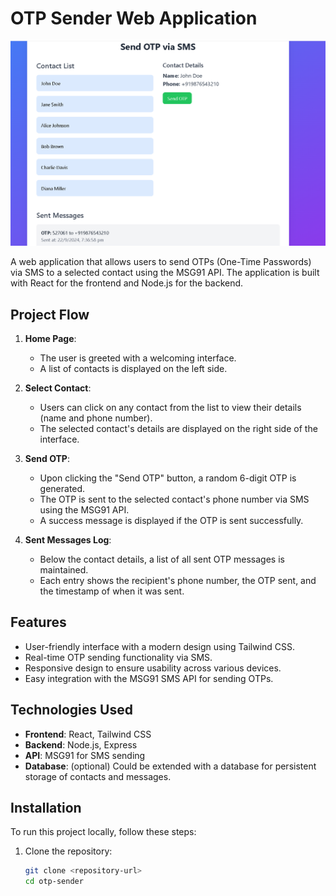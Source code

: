 # OTP Sender Web Application

![OTP Sender](/frontend/public/otpsender.png)

A web application that allows users to send OTPs (One-Time Passwords) via SMS to a selected contact using the MSG91 API. The application is built with React for the frontend and Node.js for the backend.

## Project Flow

1. **Home Page**: 
   - The user is greeted with a welcoming interface.
   - A list of contacts is displayed on the left side.

2. **Select Contact**:
   - Users can click on any contact from the list to view their details (name and phone number).
   - The selected contact's details are displayed on the right side of the interface.

3. **Send OTP**:
   - Upon clicking the "Send OTP" button, a random 6-digit OTP is generated.
   - The OTP is sent to the selected contact's phone number via SMS using the MSG91 API.
   - A success message is displayed if the OTP is sent successfully.

4. **Sent Messages Log**:
   - Below the contact details, a list of all sent OTP messages is maintained.
   - Each entry shows the recipient's phone number, the OTP sent, and the timestamp of when it was sent.

## Features

- User-friendly interface with a modern design using Tailwind CSS.
- Real-time OTP sending functionality via SMS.
- Responsive design to ensure usability across various devices.
- Easy integration with the MSG91 SMS API for sending OTPs.

## Technologies Used

- **Frontend**: React, Tailwind CSS
- **Backend**: Node.js, Express
- **API**: MSG91 for SMS sending
- **Database**: (optional) Could be extended with a database for persistent storage of contacts and messages.

## Installation

To run this project locally, follow these steps:

1. Clone the repository:
   ```bash
   git clone <repository-url>
   cd otp-sender
